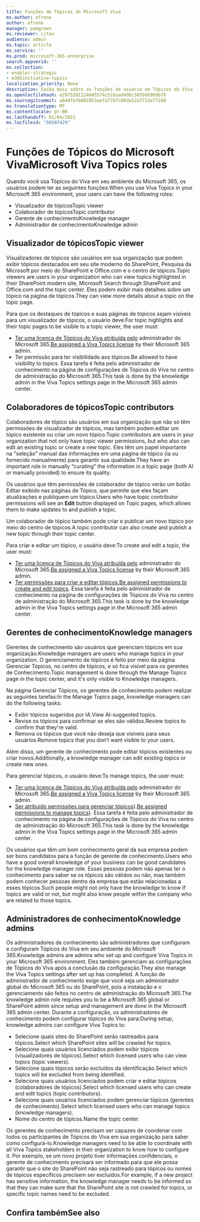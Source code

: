 ```yaml
---
title: Funções de Tópicos do Microsoft Viva
ms.author: efrene
author: efrene
manager: pamgreen
ms.reviewer: cjtan
audience: admin
ms.topic: article
ms.service: ''
ms.prod: microsoft-365-enterprise
search.appverid: ''
ms.collection:
- enabler-strategic
- m365initiative-topics
localization_priority: None
description: Saiba mais sobre as funções de usuário em Tópicos do Viva.
ms.openlocfilehash: e2975201124045574c516aad49bc5059db969b76
ms.sourcegitcommit: a048fefb081953aefa7747c08da52a7722e77288
ms.translationtype: MT
ms.contentlocale: pt-BR
ms.lasthandoff: 02/04/2021
ms.locfileid: "50107429"
---
```

# <a name="microsoft-viva-topics-roles"></a><span data-ttu-id="dd370-103">Funções de Tópicos do Microsoft Viva</span><span class="sxs-lookup"><span data-stu-id="dd370-103">Microsoft Viva Topics roles</span></span> 

<span data-ttu-id="dd370-104">Quando você usa Tópicos do Viva em seu ambiente do Microsoft 365, os usuários podem ter as seguintes funções:</span><span class="sxs-lookup"><span data-stu-id="dd370-104">When you use Viva Topics in your Microsoft 365 environment, your users can have the following roles:</span></span>
-   <span data-ttu-id="dd370-105">Visualizador de tópicos</span><span class="sxs-lookup"><span data-stu-id="dd370-105">Topic viewer</span></span>
-   <span data-ttu-id="dd370-106">Colaborador de tópicos</span><span class="sxs-lookup"><span data-stu-id="dd370-106">Topic contributor</span></span>
-   <span data-ttu-id="dd370-107">Gerente de conhecimento</span><span class="sxs-lookup"><span data-stu-id="dd370-107">Knowledge manager</span></span>
-   <span data-ttu-id="dd370-108">Administrador de conhecimento</span><span class="sxs-lookup"><span data-stu-id="dd370-108">Knowledge admin</span></span>

## <a name="topic-viewer"></a><span data-ttu-id="dd370-109">Visualizador de tópicos</span><span class="sxs-lookup"><span data-stu-id="dd370-109">Topic viewer</span></span>

<span data-ttu-id="dd370-110">Visualizadores de tópicos são usuários em sua organização que podem exibir tópicos destacados em seu site moderno do SharePoint, Pesquisa da Microsoft por meio do SharePoint e Office.com e o centro de tópicos.</span><span class="sxs-lookup"><span data-stu-id="dd370-110">Topic viewers are users in your organization who can view topics highlighted in their SharePoint modern site, Microsoft Search through SharePoint and Office.com and the topic center.</span></span> <span data-ttu-id="dd370-111">Eles podem exibir mais detalhes sobre um tópico na página de tópicos.</span><span class="sxs-lookup"><span data-stu-id="dd370-111">They can view more details about a topic on the topic page.</span></span> 

<span data-ttu-id="dd370-112">Para que os destaques de tópicos e suas páginas de tópicos sejam visíveis para um visualizador de tópicos, o usuário deve:</span><span class="sxs-lookup"><span data-stu-id="dd370-112">For topic highlights and their topic pages to be visible to a topic viewer, the user must:</span></span>
-   <span data-ttu-id="dd370-113">[Ter uma licença de Tópicos do Viva atribuída pelo](https://docs.microsoft.com/microsoft-365/knowledge/set-up-topic-experiences#assign-licenses) administrador do Microsoft 365.</span><span class="sxs-lookup"><span data-stu-id="dd370-113">[Be assigned a Viva Topics license](https://docs.microsoft.com/microsoft-365/knowledge/set-up-topic-experiences#assign-licenses) by their Microsoft 365 admin.</span></span>
-   <span data-ttu-id="dd370-114">Ter permissão para ter visibilidade aos tópicos.</span><span class="sxs-lookup"><span data-stu-id="dd370-114">Be allowed to have visibility to topics.</span></span> <span data-ttu-id="dd370-115">Essa tarefa é feita pelo administrador de conhecimento na página de configurações de Tópicos do Viva no centro de administração do Microsoft 365.</span><span class="sxs-lookup"><span data-stu-id="dd370-115">This task is done by the knowledge admin in the Viva Topics settings page in the Microsoft 365 admin center.</span></span>


## <a name="topic-contributors"></a><span data-ttu-id="dd370-116">Colaboradores de tópicos</span><span class="sxs-lookup"><span data-stu-id="dd370-116">Topic contributors</span></span>

<span data-ttu-id="dd370-117">Colaboradores de tópico são usuários em sua organização que não só têm permissões de visualizador de tópicos, mas também podem editar um tópico existente ou criar um novo tópico.</span><span class="sxs-lookup"><span data-stu-id="dd370-117">Topic contributors are users in your organization that not only have topic viewer permissions, but who also can edit an existing topic or create a new topic.</span></span> <span data-ttu-id="dd370-118">Eles têm um papel importante na "seleção" manual das informações em uma página de tópico (ia ou fornecido manualmente) para garantir sua qualidade.</span><span class="sxs-lookup"><span data-stu-id="dd370-118">They have an important role in manually “curating” the information in a topic page (both AI or manually provided) to ensure its quality.</span></span>

<span data-ttu-id="dd370-119">Os usuários que têm permissões  de colaborador de tópico verão um botão Editar exibido nas páginas de Tópico, que permite que eles façam atualizações e publiquem um tópico.</span><span class="sxs-lookup"><span data-stu-id="dd370-119">Users who have topic contributor permissions will see an **Edit** button displayed on Topic pages, which allows them to make updates to and publish a topic.</span></span>

<span data-ttu-id="dd370-120">Um colaborador de tópico também pode criar e publicar um novo tópico por meio do centro de tópicos.</span><span class="sxs-lookup"><span data-stu-id="dd370-120">A topic contributor can also create and publish a new topic through their topic center.</span></span>

<span data-ttu-id="dd370-121">Para criar e editar um tópico, o usuário deve:</span><span class="sxs-lookup"><span data-stu-id="dd370-121">To create and edit a topic, the user must:</span></span>

-   <span data-ttu-id="dd370-122">[Ter uma licença de Tópicos do Viva atribuída pelo](https://docs.microsoft.com/microsoft-365/knowledge/set-up-topic-experiences#assign-licenses) administrador do Microsoft 365.</span><span class="sxs-lookup"><span data-stu-id="dd370-122">[Be assigned a Viva Topics license](https://docs.microsoft.com/microsoft-365/knowledge/set-up-topic-experiences#assign-licenses) by their Microsoft 365 admin.</span></span>
-   <span data-ttu-id="dd370-123">[Ter permissões para criar e editar tópicos.](https://docs.microsoft.com/microsoft-365/knowledge/topic-experiences-user-permissions#change-who-has-permissions-to-do-tasks-on-the-topic-center)</span><span class="sxs-lookup"><span data-stu-id="dd370-123">[Be assigned permissions to create and edit topics](https://docs.microsoft.com/microsoft-365/knowledge/topic-experiences-user-permissions#change-who-has-permissions-to-do-tasks-on-the-topic-center).</span></span> <span data-ttu-id="dd370-124">Essa tarefa é feita pelo administrador de conhecimento na página de configurações de Tópicos do Viva no centro de administração do Microsoft 365.</span><span class="sxs-lookup"><span data-stu-id="dd370-124">This task is done by the knowledge admin in the Viva Topics settings page in the Microsoft 365 admin center.</span></span>

## <a name="knowledge-managers"></a><span data-ttu-id="dd370-125">Gerentes de conhecimento</span><span class="sxs-lookup"><span data-stu-id="dd370-125">Knowledge managers</span></span>

<span data-ttu-id="dd370-126">Gerentes de conhecimento são usuários que gerenciam tópicos em sua organização.</span><span class="sxs-lookup"><span data-stu-id="dd370-126">Knowledge managers are users who manage topics in your organization.</span></span>  <span data-ttu-id="dd370-127">O gerenciamento de tópicos é feito por meio da página Gerenciar Tópicos, no centro de tópicos, e só fica visível para os gerentes de Conhecimento.</span><span class="sxs-lookup"><span data-stu-id="dd370-127">Topic management is done through the Manage Topics page in the topic center, and it's only visible to Knowledge managers.</span></span>

<span data-ttu-id="dd370-128">Na página Gerenciar Tópicos, os gerentes de conhecimento podem realizar as seguintes tarefas:</span><span class="sxs-lookup"><span data-stu-id="dd370-128">In the Manage Topics page, knowledge managers can do the following tasks:</span></span>
-   <span data-ttu-id="dd370-129">Exibir tópicos sugeridos por IA.</span><span class="sxs-lookup"><span data-stu-id="dd370-129">View AI-suggested topics.</span></span>
-   <span data-ttu-id="dd370-130">Revise os tópicos para confirmar se eles são válidos.</span><span class="sxs-lookup"><span data-stu-id="dd370-130">Review topics to confirm that they're valid.</span></span>
-   <span data-ttu-id="dd370-131">Remova os tópicos que você não deseja que visíveis para seus usuários.</span><span class="sxs-lookup"><span data-stu-id="dd370-131">Remove topics that you don’t want visible to your users.</span></span>

<span data-ttu-id="dd370-132">Além disso, um gerente de conhecimento pode editar tópicos existentes ou criar novos.</span><span class="sxs-lookup"><span data-stu-id="dd370-132">Additionally, a knowledge manager can edit existing topics or create new ones.</span></span>

<span data-ttu-id="dd370-133">Para gerenciar tópicos, o usuário deve:</span><span class="sxs-lookup"><span data-stu-id="dd370-133">To manage topics, the user must:</span></span>
-   <span data-ttu-id="dd370-134">[Ter uma licença de Tópicos do Viva atribuída pelo](https://docs.microsoft.com/microsoft-365/knowledge/set-up-topic-experiences#assign-licenses) administrador do Microsoft 365.</span><span class="sxs-lookup"><span data-stu-id="dd370-134">[Be assigned a Viva Topics license](https://docs.microsoft.com/microsoft-365/knowledge/set-up-topic-experiences#assign-licenses) by their Microsoft 365 admin.</span></span>
-   <span data-ttu-id="dd370-135">[Ser atribuído permissões para gerenciar tópicos](https://docs.microsoft.com/microsoft-365/knowledge/topic-experiences-user-permissions#change-who-has-permissions-to-do-tasks-on-the-topic-center)).</span><span class="sxs-lookup"><span data-stu-id="dd370-135">[Be assigned permissions to manage topics](https://docs.microsoft.com/microsoft-365/knowledge/topic-experiences-user-permissions#change-who-has-permissions-to-do-tasks-on-the-topic-center)).</span></span> <span data-ttu-id="dd370-136">Essa tarefa é feita pelo administrador de conhecimento na página de configurações de Tópicos do Viva no centro de administração do Microsoft 365.</span><span class="sxs-lookup"><span data-stu-id="dd370-136">This task is done by the knowledge admin in the Viva Topics settings page in the Microsoft 365 admin center.</span></span>

<span data-ttu-id="dd370-137">Os usuários que têm um bom conhecimento geral da sua empresa podem ser bons candidatos para a função de gerente de conhecimento.</span><span class="sxs-lookup"><span data-stu-id="dd370-137">Users who have a good overall knowledge of your business can be good candidates for the knowledge manager role.</span></span> <span data-ttu-id="dd370-138">Essas pessoas podem não apenas ter o conhecimento para saber se os tópicos são válidos ou não, mas também podem conhecer pessoas dentro da empresa que estão relacionadas a esses tópicos.</span><span class="sxs-lookup"><span data-stu-id="dd370-138">Such people might not only have the knowledge to know if topics are valid or not, but might also know people within the company who are related to those topics.</span></span>


## <a name="knowledge-admins"></a><span data-ttu-id="dd370-139">Administradores de conhecimento</span><span class="sxs-lookup"><span data-stu-id="dd370-139">Knowledge admins</span></span>

<span data-ttu-id="dd370-140">Os administradores de conhecimento são administradores que configuram e configuram Tópicos do Viva em seu ambiente do Microsoft 365.</span><span class="sxs-lookup"><span data-stu-id="dd370-140">Knowledge admins are admins who set up and configure Viva Topics in your Microsoft 365 environment.</span></span> <span data-ttu-id="dd370-141">Eles também gerenciam as configurações de Tópicos do Viva após a conclusão da configuração.</span><span class="sxs-lookup"><span data-stu-id="dd370-141">They also manage the Viva Topics settings after set up has completed.</span></span> <span data-ttu-id="dd370-142">A função de administrador de conhecimento exige que você seja um administrador global do Microsoft 365 ou do SharePoint, pois a instalação e o gerenciamento são feitos no centro de administração do Microsoft 365.</span><span class="sxs-lookup"><span data-stu-id="dd370-142">The knowledge admin role requires you to be a Microsoft 365 global or SharePoint admin since setup and management are done in the Microsoft 365 admin center.</span></span>
<span data-ttu-id="dd370-143">Durante a configuração, os administradores de conhecimento podem configurar tópicos do Viva para:</span><span class="sxs-lookup"><span data-stu-id="dd370-143">During setup, knowledge admins can configure Viva Topics to:</span></span>

-   <span data-ttu-id="dd370-144">Selecione quais sites do SharePoint serão rastreados para tópicos.</span><span class="sxs-lookup"><span data-stu-id="dd370-144">Select which SharePoint sites will be crawled for topics.</span></span>
-   <span data-ttu-id="dd370-145">Selecione quais usuários licenciados podem exibir tópicos (visualizadores de tópicos).</span><span class="sxs-lookup"><span data-stu-id="dd370-145">Select which licensed users who can view topics (topic viewers).</span></span>
-   <span data-ttu-id="dd370-146">Selecione quais tópicos serão excluídos da identificação.</span><span class="sxs-lookup"><span data-stu-id="dd370-146">Select which topics will be excluded from being identified.</span></span>
-   <span data-ttu-id="dd370-147">Selecione quais usuários licenciados podem criar e editar tópicos (colaboradores de tópicos).</span><span class="sxs-lookup"><span data-stu-id="dd370-147">Select which licensed users who can create and edit topics (topic contributors).</span></span>
-   <span data-ttu-id="dd370-148">Selecione quais usuários licenciados podem gerenciar tópicos (gerentes de conhecimento).</span><span class="sxs-lookup"><span data-stu-id="dd370-148">Select which licensed users who can manage topics (knowledge managers).</span></span>
-   <span data-ttu-id="dd370-149">Nome do centro de tópicos.</span><span class="sxs-lookup"><span data-stu-id="dd370-149">Name the topic center.</span></span>

<span data-ttu-id="dd370-150">Os gerentes de conhecimento precisam ser capazes de coordenar com todos os participantes de Tópicos do Viva em sua organização para saber como configurá-lo.</span><span class="sxs-lookup"><span data-stu-id="dd370-150">Knowledge managers need to be able to coordinate with all Viva Topics stakeholders in their organization to know how to configure it.</span></span> <span data-ttu-id="dd370-151">Por exemplo, se um novo projeto tiver informações confidenciais, o gerente de conhecimento precisará ser informado para que ele possa garantir que o site do SharePoint não seja rastreado para tópicos ou nomes de tópicos específicos precisem ser excluídos.</span><span class="sxs-lookup"><span data-stu-id="dd370-151">For example, if a new project has sensitive information, the knowledge manager needs to be informed so that they can make sure that the SharePoint site is not crawled for topics, or specific topic names need to be excluded.</span></span>


## <a name="see-also"></a><span data-ttu-id="dd370-152">Confira também</span><span class="sxs-lookup"><span data-stu-id="dd370-152">See also</span></span>

